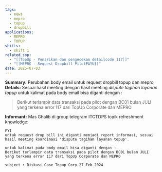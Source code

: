 ```yaml
---
tags:
  - news
  - mepro
  - topup
  - dropbill
applications:
  - MEPRO
  - TOPUP
shifts:
  - shift 1
related_sop:
  - "[[TopUp - Penarikan dan pengecekan detailcode 117]]"
  - "[[MEPRO - Request Dropbill PilotPAYU]]"
date: 2025-07-03
---
```

**Summary:** Perubahan body email untuk request dropbill topup  dan mepro
**Details:** Sesuai hasil meeting dengan hasil meeting *dispute tagihan layanan topup* untuk kalimat pada body email bisa diganti dengan :

> Berikut terlampir data transaksi pada pilot dengan BC01 bulan JULI yang terkena error 117 dari TopUp Corporate dan MEPRO

**Informant:** Mas Ghalib di group telegram ITCTDPS topik refreshment knowledge:

```
FYI
untuk request drop bill ini diganti menjadi report informasi, sesuai hasil meeting koordinasi 'dispute tagihan layanan topup'.

untuk kalimat pada body email bisa diganti dengan :
Berikut terlampir data transaksi pada pilot dengan BC01 bulan JULI yang terkena error 117 dari TopUp Corporate dan MEPRO

subject : Diskusi Case Topup Corp 27 Feb 2024
```